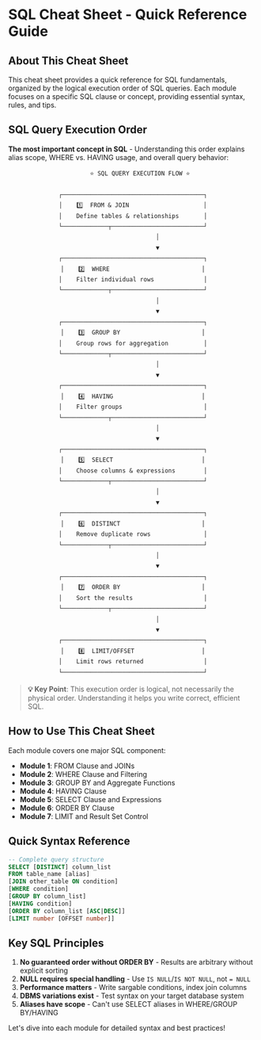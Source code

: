 # SQL Cheat Sheet - Quick Reference Guide

## About This Cheat Sheet

This cheat sheet provides a quick reference for SQL fundamentals, organized by the logical execution order of SQL queries. Each module focuses on a specific SQL clause or concept, providing essential syntax, rules, and tips.

## SQL Query Execution Order

**The most important concept in SQL** - Understanding this order explains alias scope, WHERE vs. HAVING usage, and overall query behavior:

<div style="text-align: center; font-family: monospace; line-height: 1.8;">

```
    ⭐ SQL QUERY EXECUTION FLOW ⭐
    
┌────────────────────────────────────────┐
│    1️⃣  FROM & JOIN                     │
│    Define tables & relationships       │
└─────────────┬──────────────────────────┘
              │
              ▼
┌────────────────────────────────────────┐
│    2️⃣  WHERE                          │
│    Filter individual rows              │
└─────────────┬──────────────────────────┘
              │
              ▼
┌────────────────────────────────────────┐
│    3️⃣  GROUP BY                       │
│    Group rows for aggregation          │
└─────────────┬──────────────────────────┘
              │
              ▼
┌────────────────────────────────────────┐
│    4️⃣  HAVING                         │
│    Filter groups                       │
└─────────────┬──────────────────────────┘
              │
              ▼
┌────────────────────────────────────────┐
│    5️⃣  SELECT                         │
│    Choose columns & expressions        │
└─────────────┬──────────────────────────┘
              │
              ▼
┌────────────────────────────────────────┐
│    6️⃣  DISTINCT                       │
│    Remove duplicate rows               │
└─────────────┬──────────────────────────┘
              │
              ▼
┌────────────────────────────────────────┐
│    7️⃣  ORDER BY                       │
│    Sort the results                    │
└─────────────┬──────────────────────────┘
              │
              ▼
┌────────────────────────────────────────┐
│    8️⃣  LIMIT/OFFSET                   │
│    Limit rows returned                 │
└────────────────────────────────────────┘
```

</div>

> **💡 Key Point**: This execution order is logical, not necessarily the physical order. Understanding it helps you write correct, efficient SQL.

## How to Use This Cheat Sheet

Each module covers one major SQL component:

- **Module 1**: FROM Clause and JOINs
- **Module 2**: WHERE Clause and Filtering  
- **Module 3**: GROUP BY and Aggregate Functions
- **Module 4**: HAVING Clause
- **Module 5**: SELECT Clause and Expressions
- **Module 6**: ORDER BY Clause
- **Module 7**: LIMIT and Result Set Control

## Quick Syntax Reference

```sql
-- Complete query structure
SELECT [DISTINCT] column_list
FROM table_name [alias]
[JOIN other_table ON condition]
[WHERE condition]
[GROUP BY column_list]
[HAVING condition]
[ORDER BY column_list [ASC|DESC]]
[LIMIT number [OFFSET number]]
```

## Key SQL Principles

1. **No guaranteed order without ORDER BY** - Results are arbitrary without explicit sorting
2. **NULL requires special handling** - Use `IS NULL`/`IS NOT NULL`, not `= NULL`
3. **Performance matters** - Write sargable conditions, index join columns
4. **DBMS variations exist** - Test syntax on your target database system
5. **Aliases have scope** - Can't use SELECT aliases in WHERE/GROUP BY/HAVING

Let's dive into each module for detailed syntax and best practices! 
